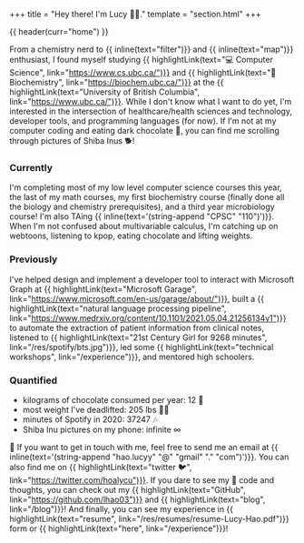 +++
title = "Hey there! I'm Lucy 👋🏼."
template = "section.html"
+++

{{ header(curr="home") }}

From a chemistry nerd to {{ inline(text="filter")}} and {{ inline(text="map")}} enthusiast, I found myself studying {{ highlightLink(text="💻 Computer Science", link="https://www.cs.ubc.ca/")}} and {{ highlightLink(text="🧬 Biochemistry", link="https://biochem.ubc.ca/")}} at the {{ highlightLink(text="University of British Columbia", link="https://www.ubc.ca/")}}. While I don't know what I want to do yet, I'm interested in the intersection of healthcare/health sciences and technology, developer tools, and programming languages (for now). If I'm not at my computer coding and eating dark chocolate 🍫, you can find me scrolling through pictures of Shiba Inus 🐕!

### Currently
I'm completing most of my low level computer science courses this year, the last of my math courses, my first biochemistry course (finally done all the biology and chemistry prerequisites), and a third year microbiology course! I'm also TAing {{ inline(text='(string-append "CPSC" "110")')}}. When I'm not confused about multivariable calculus, I'm catching up on webtoons, listening to kpop, eating chocolate and lifting weights.

### Previously
I've helped design and implement a developer tool to interact with Microsoft Graph at {{ highlightLink(text="Microsoft Garage", link="https://www.microsoft.com/en-us/garage/about/")}}, built a {{ highlightLink(text="natural language processing pipeline", link="https://www.medrxiv.org/content/10.1101/2021.05.04.21256134v1")}} to automate the extraction of patient information from clinical notes, listened to {{ highlightLink(text="21st Century Girl for 9268 minutes", link="/res/spotify/bts.jpg")}}, led some {{ highlightLink(text="technical workshops", link="/experience")}}, and mentored high schoolers.

### Quantified
- kilograms of chocolate consumed per year: 12 🍫
- most weight I've deadlifted: 205 lbs 🏋️‍♀️
- minutes of Spotify in 2020: 37247 🎶
- Shiba Inu pictures on my phone: infinite ∞

💖 If you want to get in touch with me, feel free to send me an email at {{ inline(text='(string-append "hao.lucyy" "@" "gmail" "." "com")')}}. You can also find me on {{ highlightLink(text="twitter 🐦", link="https://twitter.com/hoalycu")}}. If you dare to see my 🍝 code and thoughts, you can check out my {{ highlightLink(text="GitHub", link="https://github.com/lhao03")}} and {{ highlightLink(text="blog", link="/blog")}}! And finally, you can see my experience in {{ highlightLink(text="resume", link="/res/resumes/resume-Lucy-Hao.pdf")}} form or {{ highlightLink(text="here", link="/experience")}}!
